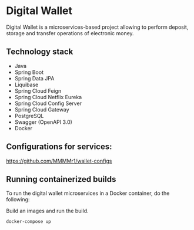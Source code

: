 # Digital Wallet

Digital Wallet is a microservices-based project allowing to perform deposit, storage and transfer operations of electronic money.


## Technology stack
- Java
- Spring Boot
- Spring Data JPA
- Liquibase
- Spring Cloud Feign
- Spring Cloud Netflix Eureka
- Spring Cloud Config Server
- Spring Cloud Gateway
- PostgreSQL 
- Swagger (OpenAPI 3.0) 
- Docker
   
## Configurations for services:

https://github.com/MMMMr1/wallet-configs

## Running containerized builds

To run the digital wallet microservices in a Docker container, do the following:

Build an images and run the build.

```shell
docker-compose up
``` 